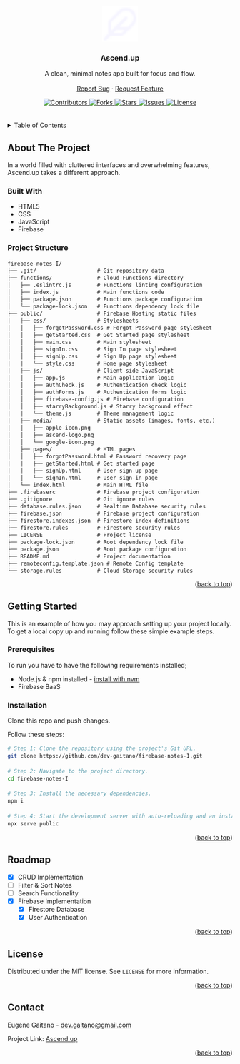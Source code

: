 <a id="readme-top"></a>

<!-- PROJECT LOGO -->
<br />
<div align="center">
  <a href="https://github.com/dev-gaitano/firebase-notes-I">
    <img src="./public/media/ascend-logo.png" alt="Logo" width="80" height="80">
  </a>

<h3 align="center">Ascend.up</h3>

  <p align="center">
    A clean, minimal notes app built for focus and flow.
    <br />
    <br />
    <a href="https://github.com/dev-gaitano/firebase-notes-I /issues/new?labels=bug&template=bug-report---.md">Report Bug</a>
    &middot;
    <a href="https://github.com/dev-gaitano/firebase-notes-I/issues/new?labels=enhancement&template=feature-request---.md">Request Feature</a>
  </p>
</div>

<!-- PROJECT SHIELDS -->
<div align="center">

  <a href="https://github.com/dev-gaitano/firebase-notes-I/graphs/contributors">
    <img src="https://img.shields.io/github/contributors/dev-gaitano/firebase-notes-I.svg?style=for-the-badge" alt="Contributors">
  </a>
  <a href="https://github.com/dev-gaitano/firebase-notes-I/network/members">
    <img src="https://img.shields.io/github/forks/dev-gaitano/firebase-notes-I.svg?style=for-the-badge" alt="Forks">
  </a>
  <a href="https://github.com/dev-gaitano/firebase-notes-I/stargazers">
    <img src="https://img.shields.io/github/stars/dev-gaitano/firebase-notes-I.svg?style=for-the-badge" alt="Stars">
  </a>
  <a href="https://github.com/dev-gaitano/firebase-notes-I/issues">
    <img src="https://img.shields.io/github/issues/dev-gaitano/firebase-notes-I.svg?style=for-the-badge" alt="Issues">
  </a>
  <a href="https://github.com/dev-gaitano/firebase-notes-I/LICENSE">
    <img src="https://img.shields.io/github/license/dev-gaitano/firebase-notes-I.svg?style=for-the-badge" alt="License">
  </a>

</div>

<br />
<br />

<!-- TABLE OF CONTENTS -->
<details>
  <summary>Table of Contents</summary>
  <ol>
    <li>
      <a href="#about-the-project">About The Project</a>
      <ul>
        <li><a href="#built-with">Built With</a></li>
        <li><a href="project-structure">Project Structure</a></li>
      </ul>
    </li>
    <li>
      <a href="#getting-started">Getting Started</a>
      <ul>
        <li><a href="#prerequisites">Prerequisites</a></li>
        <li><a href="#installation">Installation</a></li>
      </ul>
    </li>
    <li><a href="#roadmap">Roadmap</a></li>
    <li><a href="#license">License</a></li>
    <li><a href="#contact">Contact</a></li>
  </ol>
</details>

<!-- ABOUT THE PROJECT -->
## About The Project

In a world filled with cluttered interfaces and overwhelming features, Ascend.up takes a different approach.

### Built With

* HTML5
* CSS
* JavaScript
* Firebase

### Project Structure

```
firebase-notes-I/
├── .git/                   # Git repository data
├── functions/              # Cloud Functions directory
│   ├── .eslintrc.js        # Functions linting configuration
│   ├── index.js            # Main functions code
│   ├── package.json        # Functions package configuration
│   └── package-lock.json   # Functions dependency lock file
├── public/                 # Firebase Hosting static files
│   ├── css/                # Stylesheets
│   │   ├── forgotPassword.css # Forgot Password page stylesheet 
│   │   ├── getStarted.css  # Get Started page stylesheet  
│   │   ├── main.css        # Main stylesheet 
│   │   ├── signIn.css      # Sign In page stylesheet 
│   │   ├── signUp.css      # Sign Up page stylesheet 
│   │   └── style.css       # Home page stylesheet
│   ├── js/                 # Client-side JavaScript
│   │   ├── app.js          # Main application logic  
│   │   ├── authCheck.js    # Authentication check logic
│   │   ├── authForms.js    # Authentication forms logic  
│   │   ├── firebase-config.js # Firebase configuration  
│   │   ├── starryBackground.js # Starry background effect  
│   │   └── theme.js        # Theme management logic 
│   ├── media/              # Static assets (images, fonts, etc.)
│   │   ├── apple-icon.png  
│   │   ├── ascend-logo.png 
│   │   └── google-icon.png 
│   ├── pages/              # HTML pages
│   │   ├── forgotPassword.html # Password recovery page  
│   │   ├── getStarted.html # Get started page  
│   │   ├── signUp.html     # User sign-up page  
│   │   └── signIn.html     # User sign-in page 
│   └── index.html          # Main HTML file
├── .firebaserc             # Firebase project configuration
├── .gitignore              # Git ignore rules
├── database.rules.json     # Realtime Database security rules
├── firebase.json           # Firebase project configuration
├── firestore.indexes.json  # Firestore index definitions
├── firestore.rules         # Firestore security rules
├── LICENSE                 # Project license
├── package-lock.json       # Root dependency lock file
├── package.json            # Root package configuration
├── README.md               # Project documentation
├── remoteconfig.template.json # Remote Config template
└── storage.rules           # Cloud Storage security rules
```

<p align="right">(<a href="#readme-top">back to top</a>)</p>

<!-- GETTING STARTED -->
## Getting Started

This is an example of how you may approach setting up your project locally.
To get a local copy up and running follow these simple example steps.

### Prerequisites

To run you have to have the following requirements installed;

* Node.js & npm installed - [install with nvm](https://github.com/nvm-sh/nvm#installing-and-updating)
* Firebase BaaS

### Installation

Clone this repo and push changes. 

Follow these steps:

```sh
# Step 1: Clone the repository using the project's Git URL.
git clone https://github.com/dev-gaitano/firebase-notes-I.git

# Step 2: Navigate to the project directory.
cd firebase-notes-I

# Step 3: Install the necessary dependencies.
npm i

# Step 4: Start the development server with auto-reloading and an instant preview.
npx serve public
```

<p align="right">(<a href="#readme-top">back to top</a>)</p>

<!-- ROADMAP -->
## Roadmap

- [x] CRUD Implementation
- [ ] Filter & Sort Notes
- [ ] Search Functionality
- [x] Firebase Implementation
    - [x] Firestore Database
    - [x] User Authentication

<p align="right">(<a href="#readme-top">back to top</a>)</p>

<!-- LICENSE -->
## License

Distributed under the MIT license. See `LICENSE` for more information.

<p align="right">(<a href="#readme-top">back to top</a>)</p>

<!-- CONTACT -->
## Contact

Eugene Gaitano - dev.gaitano@gmail.com

Project Link:
[Ascend.up](https://ascendup.netlify.app/)

<p align="right">(<a href="#readme-top">back to top</a>)</p>

<!-- https://www.markdownguide.org/basic-syntax/#reference-style-links -->
[contributors-shield]: https://img.shields.io/github/contributors/dev-gaitano/firebase-notes-I.svg?style=for-the-badge
[contributors-url]: https://github.com/dev-gaitano/firebase-notes-I/graphs/contributors
[forks-shield]: https://img.shields.io/github/forks/dev-gaitano/firebase-notes-I.svg?style=for-the-badge
[forks-url]: https://github.com/dev-gaitano/firebase-notes-I/network/members
[stars-shield]: https://img.shields.io/github/stars/dev-gaitano/firebase-notes-I.svg?style=for-the-badge
[stars-url]: https://github.com/dev-gaitano/firebase-notes-I/stargazers
[issues-shield]: https://img.shields.io/github/issues/dev-gaitano/firebase-notes-I.svg?style=for-the-badge
[issues-url]: https://github.com/dev-gaitano/firebase-notes-I/issues
[license-shield]: https://img.shields.io/github/license/dev-gaitano/firebase-notes-I.svg?style=for-the-badge
[license-url]: https://github.com/dev-gaitano/firebase-notes-I/blob/master/LICENSE
